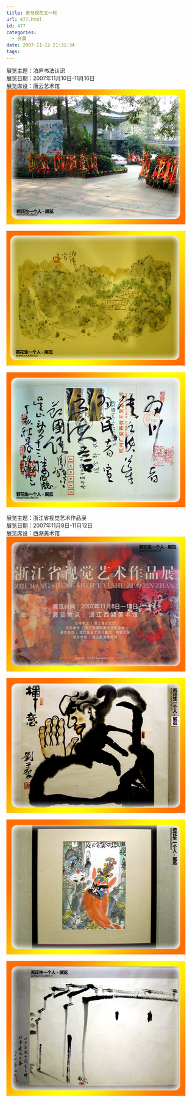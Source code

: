 ```yaml
---
title: 走马观花又一轮
url: 477.html
id: 477
categories:
  - 会展
date: 2007-11-12 21:31:34
tags:
---
```


展览主题：泊庐书法认识  
展览日期：2007年11月10日-11月16日  
展览席设：唐云艺术馆  
![](/images/attachments/month_0711/g20071112212339.jpg)  
  
![](/images/attachments/month_0711/g20071112212352.jpg)  
  
![](/images/attachments/month_0711/32007111221246.jpg)  
  
展览主题：浙江省视觉艺术作品展  
展览日期：2007年11月8日-11月12日  
展览席设：西湖美术馆  
![](/images/attachments/month_0711/j2007111221253.jpg)  
  
![](/images/attachments/month_0711/h20071112212514.jpg)  
  
![](/images/attachments/month_0711/j2007111221319.jpg)  
  
![](/images/attachments/month_0711/820071112212528.jpg)